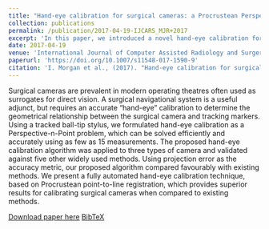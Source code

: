 ```yaml
---
title: "Hand-eye calibration for surgical cameras: a Procrustean Perspective-n-Point solution"
collection: publications
permalink: /publication/2017-04-19-IJCARS_MJR+2017
excerpt: 'In this paper, we introduced a novel hand-eye calibration for navigated camera based on point-line Procrustean registration.'
date: 2017-04-19
venue: 'International Journal of Computer Assisted Radiology and Surgery'
paperurl: 'https://doi.org/10.1007/s11548-017-1590-9'
citation: 'I. Morgan et al., (2017). "Hand-eye calibration for surgical cameras: a Procrustean Perspective-n-Point solution"; in <i>International Journal of Computer Assisted Radiology and Surgery</i>, 12(7), pp. 1141–1149.'
---
```


Surgical cameras are prevalent in modern operating theatres often used as surrogates for direct vision. A surgical navigational system is a useful adjunct, but requires an accurate “hand-eye” calibration to determine the geometrical relationship between the surgical camera and tracking markers. Using a tracked ball-tip stylus, we formulated hand-eye calibration as a Perspective-n-Point problem, which can be solved efficiently and accurately using as few as 15 measurements. The proposed hand-eye calibration algorithm was applied to three types of camera and validated against five other widely used methods. Using projection error as the accuracy metric, our proposed algorithm compared favourably with existing methods. We present a fully automated hand-eye calibration technique, based on Procrustean point-to-line registration, which provides superior results for calibrating surgical cameras when compared to existing methods.

[Download paper here](https://doi.org/10.1007/s11548-017-1590-9) [BibTeX](./../files/bibtex/MJR+2017.bib)